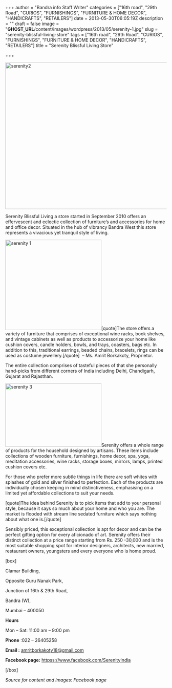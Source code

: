 +++
author = "Bandra info Staff Writer"
categories = ["16th road", "29th Road", "CURIOS", "FURNISHINGS", "FURNITURE &amp; HOME DECOR", "HANDICRAFTS", "RETAILERS"]
date = 2013-05-30T06:05:19Z
description = ""
draft = false
image = "__GHOST_URL__/content/images/wordpress/2013/05/serenity-1.jpg"
slug = "serenity-blissful-living-store"
tags = ["16th road", "29th Road", "CURIOS", "FURNISHINGS", "FURNITURE &amp; HOME DECOR", "HANDICRAFTS", "RETAILERS"]
title = "Serenity Blissful Living Store"

+++


<p><a href="https://i2.wp.com/bandra.info/wp-content/uploads/2013/05/serenity2.jpg?ssl=1"><img loading="lazy" class="size-full wp-image-2483 aligncenter" alt="serenity2" src="https://i2.wp.com/bandra.info/wp-content/uploads/2013/05/serenity2.jpg?resize=599%2C458&#038;ssl=1" width="599" height="458" srcset="https://i2.wp.com/bandra.info/wp-content/uploads/2013/05/serenity2.jpg?w=599&amp;ssl=1 599w, https://i2.wp.com/bandra.info/wp-content/uploads/2013/05/serenity2.jpg?resize=300%2C229&amp;ssl=1 300w" sizes="(max-width: 599px) 100vw, 599px" data-recalc-dims="1" /></a></p>
<p>Serenity Blissful Living a store started in September 2010 offers an effervescent and eclectic collection of furniture’s and accessories for home and office decor. Situated in the hub of vibrancy Bandra West this store represents a vivacious yet tranquil style of living.</p>
<p><a href="https://i1.wp.com/bandra.info/wp-content/uploads/2013/05/serenity-1.jpg?ssl=1"><img loading="lazy" class="size-medium wp-image-2484 alignright" alt="serenity 1" src="https://i1.wp.com/bandra.info/wp-content/uploads/2013/05/serenity-1.jpg?resize=300%2C282&#038;ssl=1" width="300" height="282" srcset="https://i1.wp.com/bandra.info/wp-content/uploads/2013/05/serenity-1.jpg?resize=300%2C282&amp;ssl=1 300w, https://i1.wp.com/bandra.info/wp-content/uploads/2013/05/serenity-1.jpg?w=599&amp;ssl=1 599w" sizes="(max-width: 300px) 100vw, 300px" data-recalc-dims="1" /></a>[quote]The store offers a variety of furniture that comprises of exceptional wine racks, book shelves, and vintage cabinets as well as products to accessorize your home like cushion covers, candle holders, bowls, and trays, coasters, bags etc. In addition to this, traditional earrings, beaded chains, bracelets, rings can be used as costume jewellery.[/quote]  &#8211; Ms. Amrit Borkakoty, Proprietor.</p>
<p>The entire collection comprises of tasteful pieces of that she personally hand-picks from different corners of India including Delhi, Chandigarh, Gujarat and Rajasthan.</p>
<p><a href="https://i2.wp.com/bandra.info/wp-content/uploads/2013/05/serenity-3.jpg?ssl=1"><img loading="lazy" class="size-medium wp-image-2485 alignleft" alt="serenity 3" src="https://i2.wp.com/bandra.info/wp-content/uploads/2013/05/serenity-3.jpg?resize=300%2C198&#038;ssl=1" width="300" height="198" srcset="https://i2.wp.com/bandra.info/wp-content/uploads/2013/05/serenity-3.jpg?resize=300%2C198&amp;ssl=1 300w, https://i2.wp.com/bandra.info/wp-content/uploads/2013/05/serenity-3.jpg?w=381&amp;ssl=1 381w" sizes="(max-width: 300px) 100vw, 300px" data-recalc-dims="1" /></a>Serenity offers a whole range of products for the household designed by artisans. These items include collections of wooden furniture, furnishings, home decor, spa, yoga, meditation accessories, wine racks, storage boxes, mirrors, lamps, printed cushion covers etc.</p>
<p>For those who prefer more subtle things in life there are soft whites with splashes of gold and silver finished to perfection. Each of the products are individually chosen keeping in mind distinctiveness, emphasising on a limited yet affordable collections to suit your needs.</p>
<p>[quote]The idea behind Serenity is to pick items that add to your personal style, because it says so much about your home and who you are. The market is flooded with stream line sedated furniture which says nothing about what one is.[/quote]</p>
<p>Sensibly priced, this exceptional collection is apt for decor and can be the perfect gifting option for every aficionado of art. Serenity offers their distinct collection at a price range starting from Rs. 250 -30,000 and is the most suitable shopping spot for interior designers, architects, new married, restaurant owners, youngsters and every everyone who is home proud.</p>
<p>[box]</p>
<p>Clamar Building,</p>
<p>Opposite Guru Nanak Park,</p>
<p>Junction of 16th &amp; 29th Road,</p>
<p>Bandra (W),</p>
<p>Mumbai &#8211; 400050</p>
<p><strong>Hours</strong></p>
<p>Mon &#8211; Sat: 11:00 am &#8211; 9:00 pm</p>
<p><strong>Phone</strong> :022 &#8211; 26405258</p>
<p><strong>Email :</strong> <a href="mailto:amritborkakoty18@gmail.com">amritborkakoty18@gmail.com</a></p>
<p><strong>Facebook page:</strong> <a href="httpss://www.facebook.com/SerenityIndia">httpss://www.facebook.com/SerenityIndia</a></p>
<p>[/box]</p>
<p><em>Source for content and images: Facebook page</em></p>



